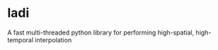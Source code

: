 # ladi
A fast multi-threaded python library for performing high-spatial, high-temporal interpolation
